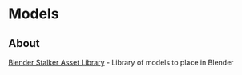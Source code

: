 # Models

## About

[Blender Stalker Asset Library](https://drive.google.com/file/d/1nrs1Po0lfQ1_ddtzTjDdomlIo4GjbwL4/view) - Library of models to place in Blender